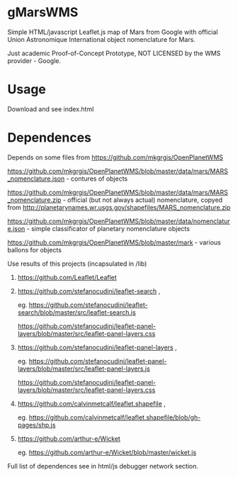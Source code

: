 # gMarsWMS
Simple HTML/javascript Leaflet.js map of Mars from Google with official Union Astronomique International object nomenclature for Mars.

Just academic Proof-of-Concept Prototype, NOT LICENSED by the WMS provider - Google.

# Usage
Download and see index.html

# Dependences
Depends on some files from https://github.com/mkgrgis/OpenPlanetWMS

  https://github.com/mkgrgis/OpenPlanetWMS/blob/master/data/mars/MARS_nomenclature.json - contures of objects
  
  https://github.com/mkgrgis/OpenPlanetWMS/blob/master/data/mars/MARS_nomenclature.zip - official (but not always actual) nomenclature, copyed from http://planetarynames.wr.usgs.gov/shapefiles/MARS_nomenclature.zip
  
  https://github.com/mkgrgis/OpenPlanetWMS/blob/master/data/nomenclature.json - simple classificator of planetary nomenclature objects
  
  https://github.com/mkgrgis/OpenPlanetWMS/blob/master/mark - various ballons for objects
  

Use results of this projects (incapsulated in /lib)
1. https://github.com/Leaflet/Leaflet

2. https://github.com/stefanocudini/leaflet-search ,

      eg. https://github.com/stefanocudini/leaflet-search/blob/master/src/leaflet-search.js 
  
      https://github.com/stefanocudini/leaflet-panel-layers/blob/master/src/leaflet-panel-layers.css
  
3. https://github.com/stefanocudini/leaflet-panel-layers ,

      eg. https://github.com/stefanocudini/leaflet-panel-layers/blob/master/src/leaflet-panel-layers.js
  
      https://github.com/stefanocudini/leaflet-panel-layers/blob/master/src/leaflet-panel-layers.css
  
4. https://github.com/calvinmetcalf/leaflet.shapefile ,

      eg. https://github.com/calvinmetcalf/leaflet.shapefile/blob/gh-pages/shp.js
  
5. https://github.com/arthur-e/Wicket

      eg. https://github.com/arthur-e/Wicket/blob/master/wicket.js
  
Full list of dependences see in html/js debugger network section.
